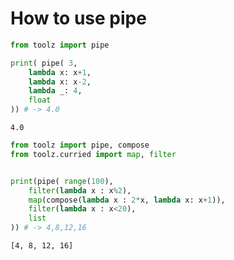 # How to use pipe


```python
from toolz import pipe

print( pipe( 3,
    lambda x: x+1,
    lambda x: x-2,
    lambda _: 4,
    float
)) # -> 4.0
```

    4.0



```python
from toolz import pipe, compose
from toolz.curried import map, filter


print(pipe( range(100),
    filter(lambda x : x%2),
    map(compose(lambda x : 2*x, lambda x: x+1)),
    filter(lambda x : x<20),
    list
)) # -> 4,8,12,16


```

    [4, 8, 12, 16]

